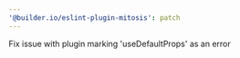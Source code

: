```yaml
---
'@builder.io/eslint-plugin-mitosis': patch
---
```


Fix issue with plugin marking 'useDefaultProps' as an error